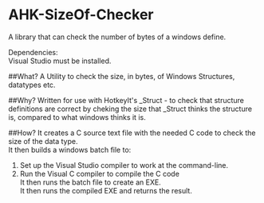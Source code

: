 # AHK-SizeOf-Checker
A library that can check the number of bytes of a windows define.  

Dependencies:  
Visual Studio must be installed.  

##What?
A Utility to check the size, in bytes, of Windows Structures, datatypes etc.

##Why?
Written for use with HotkeyIt's _Struct - to check that structure definitions are correct by cheking the size that _Struct thinks the structure is, compared to what windows thinks it is.

##How?
It creates a C source text file with the needed C code to check the size of the data type.  
It then builds a windows batch file to:  
1) Set up the Visual Studio compiler to work at the command-line.  
2) Run the Visual C compiler to compile the C code  
It then runs the batch file to create an EXE.  
It then runs the compiled EXE and returns the result.  
